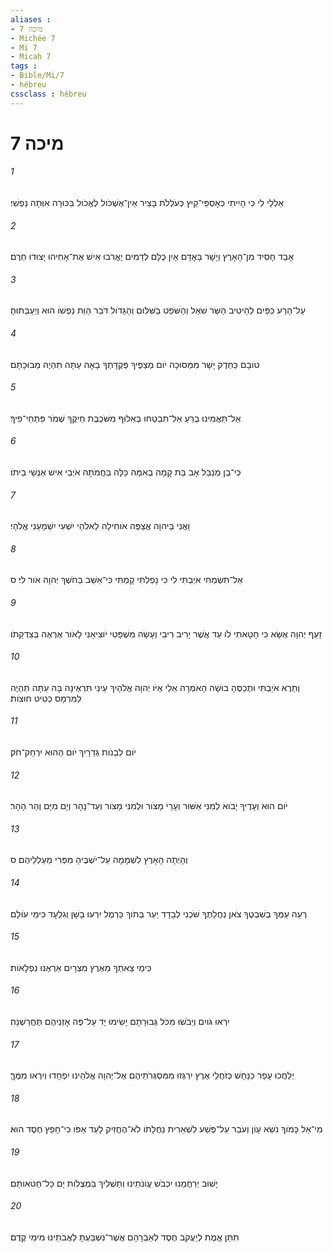 ```yaml
---
aliases : 
- מיכה 7
- Michée 7
- Mi 7
- Micah 7
tags : 
- Bible/Mi/7
- hébreu
cssclass : hébreu
---
```


# מיכה 7

###### 1
אַלְלַי לִי כִּי הָיִיתִי כְּאָסְפֵּי־קַיִץ כְּעֹלְלֹת בָּצִיר אֵין־אֶשְׁכֹּול לֶאֱכֹול בִּכּוּרָה אִוְּתָה נַפְשִׁי׃
###### 2
אָבַד חָסִיד מִן־הָאָרֶץ וְיָשָׁר בָּאָדָם אָיִן כֻּלָּם לְדָמִים יֶאֱרֹבוּ אִישׁ אֶת־אָחִיהוּ יָצוּדוּ חֵרֶם׃
###### 3
עַל־הָרַע כַּפַּיִם לְהֵיטִיב הַשַּׂר שֹׁאֵל וְהַשֹּׁפֵט בַּשִּׁלּוּם וְהַגָּדֹול דֹּבֵר הַוַּת נַפְשֹׁו הוּא וַיְעַבְּתוּהָ׃
###### 4
טֹובָם כְּחֵדֶק יָשָׁר מִמְּסוּכָה יֹום מְצַפֶּיךָ פְּקֻדָּתְךָ בָאָה עַתָּה תִהְיֶה מְבוּכָתָם׃
###### 5
אַל־תַּאֲמִינוּ בְרֵעַ אַל־תִּבְטְחוּ בְּאַלּוּף מִשֹּׁכֶבֶת חֵיקֶךָ שְׁמֹר פִּתְחֵי־פִיךָ׃
###### 6
כִּי־בֵן מְנַבֵּל אָב בַּת קָמָה בְאִמָּהּ כַּלָּה בַּחֲמֹתָהּ אֹיְבֵי אִישׁ אַנְשֵׁי בֵיתֹו׃
###### 7
וַאֲנִי בַּיהוָה אֲצַפֶּה אֹוחִילָה לֵאלֹהֵי יִשְׁעִי יִשְׁמָעֵנִי אֱלֹהָי׃
###### 8
אַל־תִּשְׂמְחִי אֹיַבְתִּי לִי כִּי נָפַלְתִּי קָמְתִּי כִּי־אֵשֵׁב בַּחֹשֶׁךְ יְהוָה אֹור לִי׃ ס
###### 9
זַעַף יְהוָה אֶשָּׂא כִּי חָטָאתִי לֹו עַד אֲשֶׁר יָרִיב רִיבִי וְעָשָׂה מִשְׁפָּטִי יֹוצִיאֵנִי לָאֹור אֶרְאֶה בְּצִדְקָתֹו׃
###### 10
וְתֵרֶא אֹיַבְתִּי וּתְכַסֶּהָ בוּשָׁה הָאֹמְרָה אֵלַי אַיֹּו יְהוָה אֱלֹהָיִךְ עֵינַי תִּרְאֶינָּה בָּהּ עַתָּה תִּהְיֶה לְמִרְמָס כְּטִיט חוּצֹות׃
###### 11
יֹום לִבְנֹות גְּדֵרָיִךְ יֹום הַהוּא יִרְחַק־חֹק׃
###### 12
יֹום הוּא וְעָדֶיךָ יָבֹוא לְמִנִּי אַשּׁוּר וְעָרֵי מָצֹור וּלְמִנִּי מָצֹור וְעַד־נָהָר וְיָם מִיָּם וְהַר הָהָר׃
###### 13
וְהָיְתָה הָאָרֶץ לִשְׁמָמָה עַל־יֹשְׁבֶיהָ מִפְּרִי מַעַלְלֵיהֶם׃ ס
###### 14
רְעֵה עַמְּךָ בְשִׁבְטֶךָ צֹאן נַחֲלָתֶךָ שֹׁכְנִי לְבָדָד יַעַר בְּתֹוךְ כַּרְמֶל יִרְעוּ בָשָׁן וְגִלְעָד כִּימֵי עֹולָם׃
###### 15
כִּימֵי צֵאתְךָ מֵאֶרֶץ מִצְרָיִם אַרְאֶנּוּ נִפְלָאֹות׃
###### 16
יִרְאוּ גֹויִם וְיֵבֹשׁוּ מִכֹּל גְּבוּרָתָם יָשִׂימוּ יָד עַל־פֶּה אָזְנֵיהֶם תֶּחֱרַשְׁנָה׃
###### 17
יְלַחֲכוּ עָפָר כַּנָּחָשׁ כְּזֹחֲלֵי אֶרֶץ יִרְגְּזוּ מִמִּסְגְּרֹתֵיהֶם אֶל־יְהוָה אֱלֹהֵינוּ יִפְחָדוּ וְיִרְאוּ מִמֶּךָּ׃
###### 18
מִי־אֵל כָּמֹוךָ נֹשֵׂא עָוֹן וְעֹבֵר עַל־פֶּשַׁע לִשְׁאֵרִית נַחֲלָתֹו לֹא־הֶחֱזִיק לָעַד אַפֹּו כִּי־חָפֵץ חֶסֶד הוּא׃
###### 19
יָשׁוּב יְרַחֲמֵנוּ יִכְבֹּשׁ עֲוֹנֹתֵינוּ וְתַשְׁלִיךְ בִּמְצֻלֹות יָם כָּל־חַטֹּאותָם׃
###### 20
תִּתֵּן אֱמֶת לְיַעֲקֹב חֶסֶד לְאַבְרָהָם אֲשֶׁר־נִשְׁבַּעְתָּ לַאֲבֹתֵינוּ מִימֵי קֶדֶם׃
